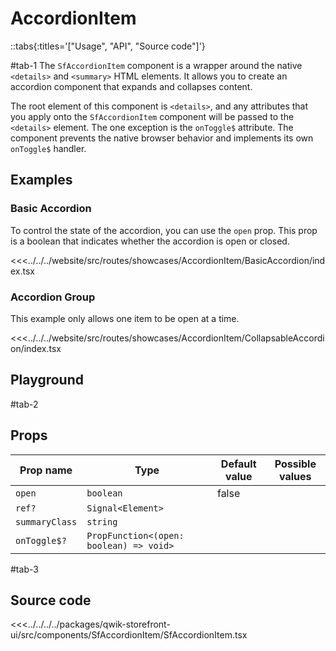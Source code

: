 # AccordionItem

::tabs{:titles='["Usage", "API", "Source code"]'}

#tab-1
The `SfAccordionItem` component is a wrapper around the native `<details>` and `<summary>` HTML elements. It allows you to create an accordion component that expands and collapses content.

The root element of this component is `<details>`, and any attributes that you apply onto the `SfAccordionItem` component will be passed to the `<details>` element. The one exception is the `onToggle$` attribute. The component prevents the native browser behavior and implements its own `onToggle$` handler.

## Examples

### Basic Accordion

To control the state of the accordion, you can use the `open` prop. This prop is a boolean that indicates whether the accordion is open or closed.

<Showcase showcase-name="AccordionItem/BasicAccordion" style="min-height:400px">

<<<../../../website/src/routes/showcases/AccordionItem/BasicAccordion/index.tsx

</Showcase>

### Accordion Group

This example only allows one item to be open at a time.

<Showcase showcase-name="AccordionItem/CollapsableAccordion" style="min-height:400px">

<<<../../../website/src/routes/showcases/AccordionItem/CollapsableAccordion/index.tsx

</Showcase>

<!-- ### Animated

Animate AccordionItem to give that nice feeling of smooth transition.

<Showcase showcase-name="AccordionItem/AccordionAnimate" style="min-height:400px">

<<<../../../website/src/routes/showcases/AccordionItem/AccordionAnimate/index.tsx

</Showcase>

## Accessibility Notes

Since `SfAccordion` uses `<details>` and `<summary>` HTML elements, it inherits all of their accessibility features.

For example, `<summary>` elements are focusable and can be activated by pressing the `Enter` or `Space` keys. -->

## Playground

<Generate class="playground" />

#tab-2

## Props

| Prop name      | Type                                    | Default value | Possible values |
| -------------- | --------------------------------------- | ------------- | --------------- |
| `open`         | `boolean`                               | false         |                 |
| `ref?`         | `Signal<Element>`                       |               |                 |
| `summaryClass` | `string`                                |               |                 |
| `onToggle$?`   | `PropFunction<(open: boolean) => void>` |               |                 |

#tab-3

## Source code

<<<../../../../packages/qwik-storefront-ui/src/components/SfAccordionItem/SfAccordionItem.tsx
